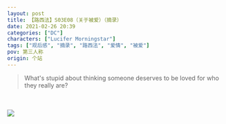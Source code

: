 ```yaml
---
layout: post
title: 【路西法】S03E08（关于被爱）（摘录）
date: 2021-02-26 20:39
categories: ["DC"]
characters: ["Lucifer Morningstar"]
tags: ["观后感", "摘录", "路西法", "爱情", "被爱"]
pov: 第三人称
origin: 个站
---
```


> What's stupid about thinking someone deserves to be loved for who they really are?

<br><br>
![](https://github.com/junesirius/junesirius.github.io/tree/master/assets/images/lofter/2021-02-25-Lucifer.png)
